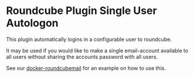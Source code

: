 # Roundcube Plugin Single User Autologon

This plugin automatically logins in a configurable user to roundcube.

It may be used if you would like to make a single email-account available to
all users without sharing the accounts password with all users.

See our [docker-roundcubemail](https://github.com/radiorabe/docker-roundcubemail)
for an example on how to use this.
